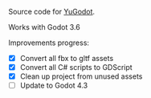 Source code for [YuGodot](https://nothke.itch.io/yugodot).

Works with Godot 3.6

Improvements progress:
- [x] Convert all fbx to gltf assets
- [x] Convert all C# scripts to GDScript
- [x] Clean up project from unused assets
- [ ] Update to Godot 4.3
